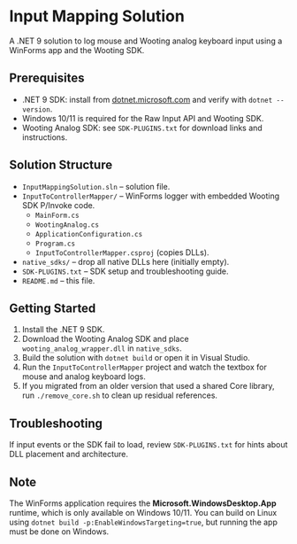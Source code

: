 # Input Mapping Solution

A .NET 9 solution to log mouse and Wooting analog keyboard input using a WinForms app and the Wooting SDK.

## Prerequisites
- .NET 9 SDK: install from [dotnet.microsoft.com](https://dotnet.microsoft.com/download/dotnet/9.0) and verify with `dotnet --version`.
- Windows 10/11 is required for the Raw Input API and Wooting SDK.
- Wooting Analog SDK: see `SDK-PLUGINS.txt` for download links and instructions.

## Solution Structure
- `InputMappingSolution.sln` – solution file.
- `InputToControllerMapper/` – WinForms logger with embedded Wooting SDK P/Invoke code.
  - `MainForm.cs`
  - `WootingAnalog.cs`
  - `ApplicationConfiguration.cs`
  - `Program.cs`
  - `InputToControllerMapper.csproj` (copies DLLs).
- `native_sdks/` – drop all native DLLs here (initially empty).
- `SDK-PLUGINS.txt` – SDK setup and troubleshooting guide.
- `README.md` – this file.

## Getting Started
1. Install the .NET 9 SDK.
2. Download the Wooting Analog SDK and place `wooting_analog_wrapper.dll` in `native_sdks`.
3. Build the solution with `dotnet build` or open it in Visual Studio.
4. Run the `InputToControllerMapper` project and watch the textbox for mouse and analog keyboard logs.
5. If you migrated from an older version that used a shared Core library, run `./remove_core.sh` to clean up residual references.

## Troubleshooting
If input events or the SDK fail to load, review `SDK-PLUGINS.txt` for hints about DLL placement and architecture.

## Note
The WinForms application requires the **Microsoft.WindowsDesktop.App** runtime, which is only available on Windows 10/11. You can build on Linux using `dotnet build -p:EnableWindowsTargeting=true`, but running the app must be done on Windows.
